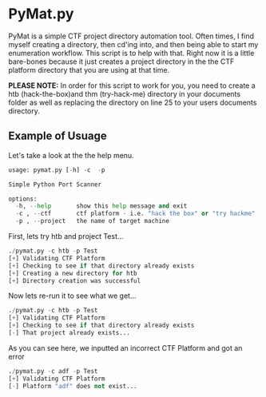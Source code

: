 # PyMat.py 

PyMat is a simple CTF project directory automation tool. Often times, I find myself creating a directory, then cd'ing into, and then being able to start my enumeration workflow. This script is to help with that. Right now it is a little bare-bones because it just creates a project directory in the the CTF platform directory that you are using at that time. 

**PLEASE NOTE:** In order for this script to work for you, you need to create a htb (hack-the-box)and thm (try-hack-me) directory in your documents folder as well as replacing the directory on line 25 to your users documents directory.

## Example of Usuage
Let's take a look at the the help menu.
```python
usage: pymat.py [-h] -c  -p

Simple Python Port Scanner

options:
  -h, --help       show this help message and exit
  -c , --ctf       ctf platform - i.e. "hack the box" or "try hackme"
  -p , --project   the name of target machine
```

First, lets try htb and project Test...
```python
./pymat.py -c htb -p Test  
[+] Validating CTF Platform
[+] Checking to see if that directory already exists
[+] Creating a new directory for htb
[+] Directory creation was successful
```

Now lets re-run it to see what we get...
```python
./pymat.py -c htb -p Test
[+] Validating CTF Platform
[+] Checking to see if that directory already exists
[-] That project already exists...
```

As you can see here, we inputted an incorrect CTF Platform and got an error
```python
./pymat.py -c adf -p Test
[+] Validating CTF Platform
[-] Platform "adf" does not exist...
```